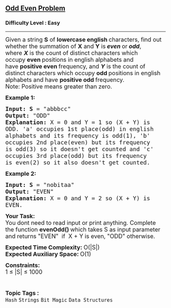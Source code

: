 <h2><a href="https://www.geeksforgeeks.org/problems/help-nobita0532/1?page=12&category=Arrays,Strings&difficulty=Easy&sortBy=accuracy">Odd Even Problem</a></h2><h3>Difficulty Level : Easy</h3><hr><div class="problems_problem_content__Xm_eO"><p><span style="font-size:18px">Given a string&nbsp;<strong>S</strong>&nbsp;of&nbsp;<strong>lowercase english&nbsp;</strong>characters, find out whether the summation of&nbsp;<strong>X</strong>&nbsp;and&nbsp;<strong>Y</strong>&nbsp;is<strong>&nbsp;<em>even</em>&nbsp;</strong>or<strong>&nbsp;<em>odd</em></strong>, where&nbsp;<strong><em>X</em></strong>&nbsp;is the count of distinct characters which occupy&nbsp;<strong>even </strong>positions&nbsp;in english alphabets and have&nbsp;<strong>positive even </strong>frequency, and&nbsp;<strong><em>Y</em></strong>&nbsp;is the count of distinct characters which occupy&nbsp;<strong>odd </strong>positions&nbsp;in english alphabets and have&nbsp;<strong>positive&nbsp;</strong><strong>odd </strong>frequency.<br>
Note: Positive means greater than zero.</span></p>

<p><span style="font-size:18px"><strong>Example 1:</strong></span></p>

<pre><span style="font-size:18px"><strong>Input: S</strong> = "abbbcc"
<strong>Output:</strong> "ODD"
<strong>Explanation: </strong>X = 0 and&nbsp;Y = 1 so (X +&nbsp;Y) is 
ODD. 'a' occupies 1st place(odd) in english 
alphabets and its frequency is odd(1), 'b' 
occupies 2nd place(even) but its frequency 
is odd(3) so it doesn't get counted and 'c' 
occupies 3rd place(odd) but its frequency 
is even(2) so it also doesn't get counted.
</span></pre>

<p><span style="font-size:18px"><strong>Example 2:</strong></span></p>

<pre><span style="font-size:18px"><strong>Input: S</strong> = "nobitaa"
<strong>Output:</strong> "EVEN"
<strong>Explanation:</strong>&nbsp;X = 0 and&nbsp;Y = 2 so (X +&nbsp;Y) is
EVEN.
</span></pre>

<p><span style="font-size:18px"><strong>Your Task: &nbsp;</strong><br>
You dont need to read input or print anything. Complete the function <strong>evenOdd()&nbsp;</strong>which takes S&nbsp;as input parameter and returns "EVEN"&nbsp; if&nbsp; X + Y is even, "ODD" otherwise.</span></p>

<p><span style="font-size:18px"><strong>Expected Time Complexity:&nbsp;</strong>O(|S|)<br>
<strong>Expected Auxiliary Space:&nbsp;</strong>O(1)&nbsp;</span></p>

<p><span style="font-size:18px"><strong>Constraints:</strong><br>
1 ≤ |S|&nbsp;≤&nbsp;1000</span></p>
</div><br><p><span style=font-size:18px><strong>Topic Tags : </strong><br><code>Hash</code>&nbsp;<code>Strings</code>&nbsp;<code>Bit Magic</code>&nbsp;<code>Data Structures</code>&nbsp;